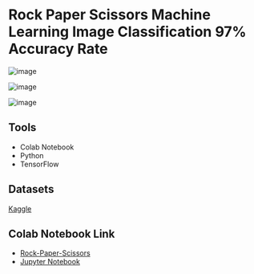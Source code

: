 # Rock Paper Scissors Machine Learning Image Classification 97% Accuracy Rate

![image](https://github.com/moozunch/Rock-Paper-Scissors-ML-Image-Classification/assets/112236945/0a8aa3b5-6d86-43c1-9ce1-17b2cafdddf3)

![image](https://github.com/moozunch/Rock-Paper-Scissors-ML-Image-Classification/assets/112236945/740af3cd-be3a-405b-82cb-6a835d69bed2)

![image](https://github.com/moozunch/Rock-Paper-Scissors-ML-Image-Classification/assets/112236945/79e22788-3fb0-41d4-9fe9-bbfb5f8cd534)




## Tools 
* Colab Notebook
* Python
* TensorFlow

## Datasets
[Kaggle](https://www.kaggle.com/datasets/drgfreeman/rockpaperscissors/data)

## Colab Notebook Link
* [Rock-Paper-Scissors](https://colab.research.google.com/drive/14fOGffgly_wDHu2HCZdRhykX0pk2qNgU?usp=sharing) 
* [Jupyter Notebook](https://github.com/moozunch/Rock-Paper-Scissors-ML-Image-Classification/blob/main/RockPaperScissors.ipynb)

